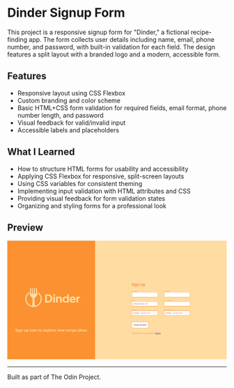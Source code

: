 # Dinder Signup Form

This project is a responsive signup form for "Dinder," a fictional recipe-finding app. The form collects user details including name, email, phone number, and password, with built-in validation for each field. The design features a split layout with a branded logo and a modern, accessible form.

## Features

- Responsive layout using CSS Flexbox
- Custom branding and color scheme
- Basic HTML+CSS form validation for required fields, email format, phone number length, and password
- Visual feedback for valid/invalid input
- Accessible labels and placeholders

## What I Learned

- How to structure HTML forms for usability and accessibility
- Applying CSS Flexbox for responsive, split-screen layouts
- Using CSS variables for consistent theming
- Implementing input validation with HTML attributes and CSS
- Providing visual feedback for form validation states
- Organizing and styling forms for a professional look

## Preview

![Dinder Logo](./Preview.png)

---

Built as part of The Odin Project.
